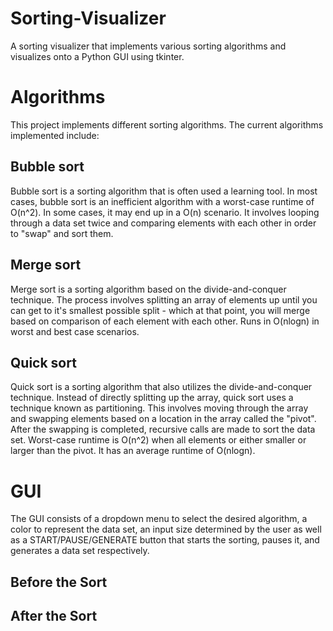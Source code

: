 # Sorting-Visualizer

A sorting visualizer that implements various sorting algorithms and visualizes onto a Python GUI using tkinter.

# Algorithms
This project implements different sorting algorithms. The current algorithms implemented include:

## Bubble sort
Bubble sort is a sorting algorithm that is often used a learning tool. In most cases, bubble sort is an inefficient algorithm with a worst-case runtime of O(n^2). In some cases, it may end up in a O(n) scenario. It involves looping through a data set twice and comparing elements with each other in order to "swap" and sort them.

## Merge sort
Merge sort is a sorting algorithm based on the divide-and-conquer technique. The process involves splitting an array of elements up until you can get to it's smallest possible split - which at that point, you will merge based on comparison of each element with each other. Runs in O(nlogn) in worst and best case scenarios.

## Quick sort
Quick sort is a sorting algorithm that also utilizes the divide-and-conquer technique. Instead of directly splitting up the array, quick sort uses a technique known as partitioning. This involves moving through the array and swapping elements based on a location in the array called the "pivot". After the swapping is completed, recursive calls are made to sort the data set. Worst-case runtime is O(n^2) when all elements or either smaller or larger than the pivot. It has an average runtime of O(nlogn). 

# GUI
The GUI consists of a dropdown menu to select the desired algorithm, a color to represent the data set, an input size determined by the user as well as a START/PAUSE/GENERATE button that starts the sorting, pauses it, and generates a data set respectively.

## Before the Sort


## After the Sort
